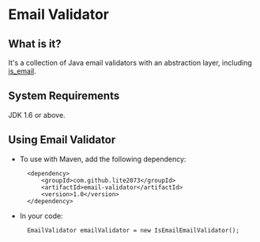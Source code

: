 Email Validator
===============

## What is it?

It's a collection of Java email validators with an abstraction layer, including <a href="https://code.google.com/p/isemail">is_email</a>.

## System Requirements

JDK 1.6 or above.

## Using Email Validator

* To use with Maven, add the following dependency:

        <dependency>
            <groupId>com.github.lite2073</groupId>
            <artifactId>email-validator</artifactId>
            <version>1.0</version>
        </dependency>

* In your code:

        EmailValidator emailValidator = new IsEmailEmailValidator();